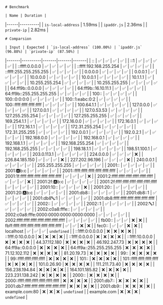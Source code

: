 

    # Benchmark

    | Name | Duration |
|------|----------|
| `is-local-address` | 1.59ms |
| `ipaddr.js` | 2.36ms |
| `private-ip` | 2.82ms |

    # Comparsion

    | Input | Expected | `is-local-address` (100.00%) | `ipaddr.js` (96.88%) | `private-ip` (87.50%) |
|-------|----------|-------|-------|-------|
| :: | ✅ | ✅ | ✅ | ✅ |
| ::1 | ✅ | ✅ | ✅ | ✅ |
| ::ffff:0.0.0.0 | ✅ | ✅ | ✅ | ✅ |
| ::ffff:192.168.255.254 | ✅ | ✅ | ✅ | ✅ |
| ::ffff:255.255.255.255 | ✅ | ✅ | ✅ | ✅ |
| 0.0.0.0 | ✅ | ✅ | ✅ | ✅ |
| 0.0.0.1 | ✅ | ✅ | ✅ | ✅ |
| 10.0.0.0 | ✅ | ✅ | ✅ | ✅ |
| 10.0.0.1 | ✅ | ✅ | ✅ | ✅ |
| 10.1.1.1 | ✅ | ✅ | ✅ | ✅ |
| 10.255.255.254 | ✅ | ✅ | ✅ | ✅ |
| 10.255.255.255 | ✅ | ✅ | ✅ | ✅ |
| 64:ff9b::0.0.0.0 | ✅ | ✅ | ✅ | ✅ |
| 64:ff9b::16.10.11.1 | ✅ | ✅ | ✅ | ✅ |
| 64:ff9b::255.255.255.255 | ✅ | ✅ | ✅ | ✅ |
| 100:: | ✅ | ✅ | ✅ | ✅ |
| 100::0:0:0:0 | ✅ | ✅ | ✅ | ✅ |
| 100::1:eabc:0:2 | ✅ | ✅ | ✅ | ✅ |
| 100::ffff:ffff:ffff:ffff | ✅ | ✅ | ✅ | ✅ |
| 100.64.1.1 | ✅ | ✅ | ✅ | ✅ |
| 127.0.0.0 | ✅ | ✅ | ✅ | ✅ |
| 127.0.0.1 | ✅ | ✅ | ✅ | ✅ |
| 127.0.53.53 | ✅ | ✅ | ✅ | ✅ |
| 127.255.255.254 | ✅ | ✅ | ✅ | ✅ |
| 127.255.255.255 | ✅ | ✅ | ✅ | ✅ |
| 169.254.1.1 | ✅ | ✅ | ✅ | ✅ |
| 172.16.0.0 | ✅ | ✅ | ✅ | ✅ |
| 172.16.0.1 | ✅ | ✅ | ✅ | ✅ |
| 172.16.1.1 | ✅ | ✅ | ✅ | ✅ |
| 172.31.255.254 | ✅ | ✅ | ✅ | ✅ |
| 172.31.255.255 | ✅ | ✅ | ✅ | ✅ |
| 192.0.0.1 | ✅ | ✅ | ✅ | ✅ |
| 192.0.2.1 | ✅ | ✅ | ✅ | ✅ |
| 192.168.0.0 | ✅ | ✅ | ✅ | ✅ |
| 192.168.0.1 | ✅ | ✅ | ✅ | ✅ |
| 192.168.1.1 | ✅ | ✅ | ✅ | ✅ |
| 192.168.255.254 | ✅ | ✅ | ✅ | ✅ |
| 192.168.255.255 | ✅ | ✅ | ✅ | ✅ |
| 198.18.1.1 | ✅ | ✅ | ✅ | ✅ |
| 198.51.100.1 | ✅ | ✅ | ✅ | ✅ |
| 203.0.113.1 | ✅ | ✅ | ✅ | ✅ |
| 224.0.0.0 | ✅ | ✅ | ✅ | ❌ |
| 226.84.185.150 | ✅ | ✅ | ✅ | ❌ |
| 227.202.96.196 | ✅ | ✅ | ✅ | ❌ |
| 240.0.0.1 | ✅ | ✅ | ✅ | ✅ |
| 255.255.255.255 | ✅ | ✅ | ✅ | ✅ |
| 2001:: | ✅ | ✅ | ✅ | ✅ |
| 2001::a:b:c | ✅ | ✅ | ✅ | ✅ |
| 2001::ffff:ffff:ffff:ffff:ffff:ffff | ✅ | ✅ | ✅ | ✅ |
| 2001:1f:ffff:ffff:ffff:ffff:ffff:ffff | ✅ | ✅ | ✅ | ❌ |
| 2001:2:ffff:ffff:ffff:ffff:ffff:ffff | ✅ | ✅ | ✅ | ❌ |
| 2001:2f::a:b:c | ✅ | ✅ | ✅ | ✅ |
| 2001:2f:ffff:ffff:ffff:ffff:ffff:ffff | ✅ | ✅ | ✅ | ✅ |
| 2001:10:: | ✅ | ✅ | ✅ | ❌ |
| 2001:20:: | ✅ | ✅ | ✅ | ✅ |
| 2001:20::a:b:c | ✅ | ✅ | ✅ | ✅ |
| 2001:db8:: | ✅ | ✅ | ✅ | ✅ |
| 2001:db8::1 | ✅ | ✅ | ✅ | ✅ |
| 2001:db8:abc::1 | ✅ | ✅ | ✅ | ✅ |
| 2001:db8:ffff:ffff:ffff:ffff:ffff:ffff | ✅ | ✅ | ✅ | ✅ |
| 2002:: | ✅ | ✅ | ✅ | ✅ |
| 2002::1 | ✅ | ✅ | ✅ | ✅ |
| 2002::abc:1 | ✅ | ✅ | ✅ | ✅ |
| 2002:c0a8:fffe:: | ✅ | ✅ | ✅ | ✅ |
| 2002:c0a8:fffe:0000:0000:0000:0000:0000 | ✅ | ✅ | ✅ | ✅ |
| 2002:ffff:ffff:ffff:ffff:ffff:ffff:ffff | ✅ | ✅ | ✅ | ✅ |
| fb00:: | ✅ | ✅ | ❌ | ❌ |
| fbff:ffff:ffff:ffff:ffff:ffff:ffff:ffff | ✅ | ✅ | ❌ | ❌ |
| fec0:: | ✅ | ✅ | ❌ | ❌ |
| localhost | ✅ | ✅ | ✅ | `undefined` |
| ::1fff:0:0.0.0.0 | ❌ | ❌ | ❌ | ❌ |
| ::1fff:0:10.0.0.0 | ❌ | ❌ | ❌ | ❌ |
| ::1fff:0.0.0.0 | ❌ | ❌ | ❌ | ❌ |
| ::1fff:10.0.0.0 | ❌ | ❌ | ❌ | ❌ |
| 44.37.112.180 | ❌ | ❌ | ❌ | ❌ |
| 46.192.247.73 | ❌ | ❌ | ❌ | ❌ |
| 64:ff9a::0.0.0.0 | ❌ | ❌ | ❌ | ❌ |
| 64:ff9a::255.255.255.255 | ❌ | ❌ | ❌ | ❌ |
| 71.12.102.112 | ❌ | ❌ | ❌ | ❌ |
| 81.20.19.73 | ❌ | ❌ | ❌ | ❌ |
| 99:: | ❌ | ❌ | ❌ | ❌ |
| 99::ffff:ffff:ffff:ffff | ❌ | ❌ | ❌ | ❌ |
| 101:: | ❌ | ❌ | ❌ | ❌ |
| 101::ffff:ffff:ffff:ffff | ❌ | ❌ | ❌ | ❌ |
| 101.0.26.90 | ❌ | ❌ | ❌ | ❌ |
| 111.211.73.40 | ❌ | ❌ | ❌ | ❌ |
| 156.238.194.84 | ❌ | ❌ | ❌ | ❌ |
| 164.101.185.82 | ❌ | ❌ | ❌ | ❌ |
| 223.231.138.242 | ❌ | ❌ | ❌ | ❌ |
| 2000:: | ❌ | ❌ | ❌ | ❌ |
| 2000::ffff:ffff:ffff:ffff:ffff:ffff | ❌ | ❌ | ❌ | ❌ |
| 2001:db7:: | ❌ | ❌ | ❌ | ❌ |
| 2001:db7:ffff:ffff:ffff:ffff:ffff:ffff | ❌ | ❌ | ❌ | ❌ |
| 2001:db9:: | ❌ | ❌ | ❌ | ❌ |
| example.com:80 | ❌ | ❌ | ❌ | `undefined` |
| example.com | ❌ | ❌ | ❌ | `undefined` |
